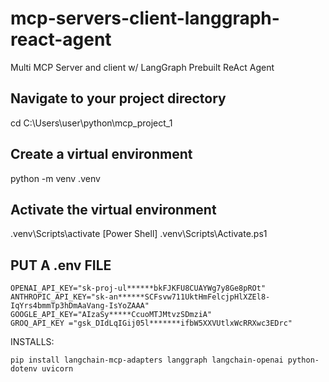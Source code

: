 # mcp-servers-client-langgraph-react-agent
Multi MCP Server and client w/ LangGraph Prebuilt ReAct Agent



## Navigate to your project directory
cd C:\Users\user\python\mcp_project_1

## Create a virtual environment
python -m venv .venv

## Activate the virtual environment
.venv\Scripts\activate
[Power Shell]
.venv\Scripts\Activate.ps1 

## PUT A .env FILE

```
OPENAI_API_KEY="sk-proj-ul******bkFJKFU8CUAYWg7y8Ge8pROt"
ANTHROPIC_API_KEY="sk-an******SCFsvw711UktHmFelcjpHlXZEl8-IqYrs4bmmTp3hDmAaVang-IsYoZAAA"
GOOGLE_API_KEY="AIzaSy*****CcuoMTJMtvzSDmziA"
GROQ_API_KEY ="gsk_DIdLqIGij05l*******ifbW5XXVUtlxWcRRXwc3EDrc"
```

INSTALLS:
```
pip install langchain-mcp-adapters langgraph langchain-openai python-dotenv uvicorn
```
